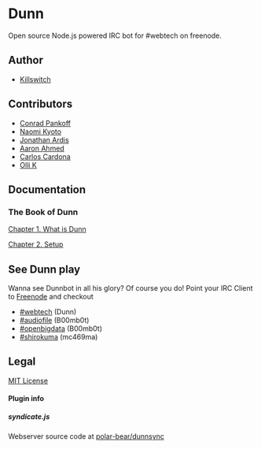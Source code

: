 Dunn
====

Open source Node.js powered IRC bot for #webtech on freenode.

Author
-----
* [Killswitch](http://github.com/killswitch)

Contributors
-----
* [Conrad Pankoff](http://www.fknsrs.biz/)
* [Naomi Kyoto](http://github.com/naomik)
* [Jonathan Ardis](http://github.com/Emn1ty)
* [Aaron Ahmed](http://github.com/draceros)
* [Carlos Cardona](http://github.com/cgcardona)
* [Olli K](http://github.com/gildean)

## Documentation
### The Book of Dunn
[Chapter 1. What is Dunn](./docs/book_of_dunn_ch1.md)

[Chapter 2. Setup](./docs/book_of_dunn_ch2.md)

## See Dunn play

Wanna see Dunnbot in all his glory? Of course you do! Point your IRC Client to [Freenode](http://freenode.net/) and checkout

* [#webtech](http://tinyurl.com/ahq26th) (Dunn)
* [#audiofile](http://tinyurl.com/aesu2nw) (B00mb0t)
* [#openbigdata](http://tinyurl.com/begs36t) (B00mb0t)
* [#shirokuma](http://tinyurl.com/b9z94f9) (mc469ma)

## Legal
[MIT License](http://opensource.org/licenses/MIT)

#### Plugin info

##### syndicate.js
Webserver source code at [polar-bear/dunnsync](https://github.com/polar-bear/dunnsync)
